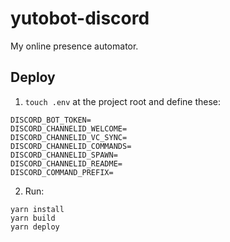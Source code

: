 # yutobot-discord
My online presence automator.

## Deploy
1. `touch .env` at the project root and define these:
```
DISCORD_BOT_TOKEN=
DISCORD_CHANNELID_WELCOME=
DISCORD_CHANNELID_VC_SYNC=
DISCORD_CHANNELID_COMMANDS=
DISCORD_CHANNELID_SPAWN=
DISCORD_CHANNELID_README=
DISCORD_COMMAND_PREFIX=
```
2. Run:
```
yarn install
yarn build
yarn deploy
```
